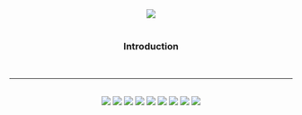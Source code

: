 <div align=center>
<img src="https://capsule-render.vercel.app/api?type=rect&&color=random&height=200&section=header&text=LeePaDack&fontSize=90" />
</div>
<br>
<div align = center>
  <h3> Introduction </h3>
</div>
<br>
<!-- 여기다가 이제 SNS 링크 같은거 걸어놓기 -->
<hr>
<br>
<!--
<div align=center>
   <h3>:책: Platforms & Studying :책:</h3>
</div>
-->
<!-- 나중에는 윗줄이 Platforms , 아랫줄이 studying -->
<div align="center">
  <img src="https://img.shields.io/badge/Java-007396?style=flat&logo=OpenJDK&logoColor=white"/>
  <img src="https://img.shields.io/badge/React-61DAFB?style=flat&logo=React&logoColor=white" />
  <img src="https://img.shields.io/badge/HTML5-E34F26?style=flat&logo=HTML5&logoColor=white" />
  <img src="https://img.shields.io/badge/CSS3-1572B6?style=flat&logo=CSS3&logoColor=white" />
  <img src="https://img.shields.io/badge/JavaScript-F7DF1E?style=flat&logo=JavaScript&logoColor=white" />
  <img src="https://img.shields.io/badge/github-181717?style=flat&logo=github&logoColor=white">
  <img src="https://img.shields.io/badge/MySQL-4479A1?style=flat-square&logo=MySQL&logoColor=white"/>
  <img src="https://img.shields.io/badge/ORACLE-F80000?style=flat-square&logo=oracle&logoColor=white"/>
  <img src="https://img.shields.io/badge/Amazon AWS-232F3E?style=flat-square&logo=amazonaws&logoColor=white"/>
<br>
  <!--
  <img src="https://img.shields.io/badge/c-00599C?style=flat&logo=c%2B%2B&logoColor=white">
  <img src="https://img.shields.io/badge/Python-3776AB?style=flat&logo=Python&logoColor=white">
  <img src="https://img.shields.io/badge/Java-007396?style=flat&logo=Conda-Forge&logoColor=white" />
  <img src="https://img.shields.io/badge/Spring-6DB33F?style=flat&logo=Spring&logoColor=white" />
  <img src="https://img.shields.io/badge/jQuery-0769AD?style=flat&logo=jQuery&logoColor=white" />
  <img src="https://img.shields.io/badge/Oracle%20SQL-F80000?style=flat&logo=Oracle&logoColor=white" />
  <img src="https://img.shields.io/badge/MySQL-4479A1?style=flat&logo=MySQL&logoColor=white" />
  <img src="https://img.shields.io/badge/MariaDB-003545?style=flat&logo=MariaDB&logoColor=white" />
  <img src="https://img.shields.io/badge/Linux-FCC624?style=flat&logo=Linux&logoColor=white" />
  -->
</div>
<br>
<!--
![Top Langs](https://github-readme-stats.vercel.app/api/top-langs/?username=baki-zero&layout=compact&theme=tokyonight)
![baki's GitHub stats](https://github-readme-stats.vercel.app/api?username=baki-zero&show_icons=true&theme=tokyonight)
-->
<!-- [![Solved.ac Profile](http://mazassumnida.wtf/api/v2/generate_badge?boj=baki-zero)](https://solved.ac/baki-zero/) >
<br>
<hr>
<br>
<div align = center>
  <h3> Tistory 블로그 </h3>
  https://mimingmangmyong.tistory.com/
</div>
<br>
<!--![wakatime stats](https://github-readme-stats.vercel.app/api/wakatime?username=baki-zero) >
<!--
<div align=center>
   <p>:트로피: Baekjoon solved rank :트로피:</p>
**baki-zero/baki-zero** is a :반짝임: _special_ :반짝임: repository because its `README.md` (this file) appears on your GitHub profile.
Here are some ideas to get you started:
:망원경: I’m currently working on ...
:새싹: I’m currently learning ...
:댄서: I’m looking to collaborate on ...
:생각하는_얼굴: I’m looking for help with ...
:말풍선: Ask me about ...
:우편함: How to reach me: ...
:웃음: Pronouns: ...
:번쩍: Fun fact: ...
-->
